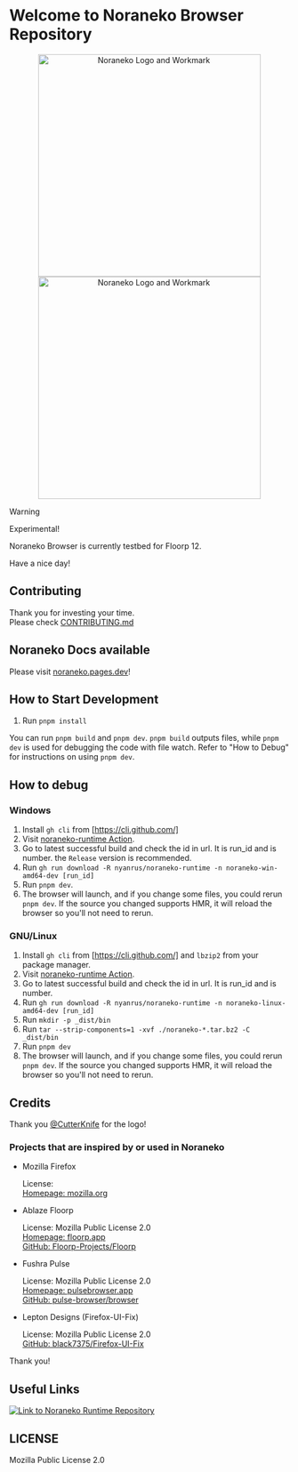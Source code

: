 # Welcome to Noraneko Browser Repository

<p align="center">
<img src=".github/assets/readme/logo_with_wordmark_light.svg#gh-light-mode-only" width="400px" alt="Noraneko Logo and Workmark"></img>
<img src=".github/assets/readme//logo_with_wordmark_dark.svg#gh-dark-mode-only" width="400px" alt="Noraneko Logo and Workmark"></img>
</p>

> [!WARNING]
> Experimental!

Noraneko Browser is currently testbed for Floorp 12.

Have a nice day!

## Contributing

Thank you for investing your time. \
Please check [CONTRIBUTING.md](.github/CONTRIBUTING.md)

## Noraneko Docs available

Please visit [noraneko.pages.dev](https://noraneko.pages.dev)!

## How to Start Development

1. Run `pnpm install`

You can run `pnpm build` and `pnpm dev`.
`pnpm build` outputs files, while `pnpm dev` is used for debugging the code with file watch.
Refer to "How to Debug" for instructions on using `pnpm dev`.

## How to debug

### Windows

1. Install `gh cli` from [https://cli.github.com/]
2. Visit [noraneko-runtime Action](https://github.com/nyanrus/noraneko-runtime/actions/workflows/wrapper_windows_build.yml).
3. Go to latest successful build and check the id in url.
   It is run_id and is number.
   the `Release` version is recommended.
4. Run `gh run download -R nyanrus/noraneko-runtime -n noraneko-win-amd64-dev [run_id]`
5. Run `pnpm dev`.
6. The browser will launch, and if you change some files, you could rerun `pnpm dev`.
  If the source you changed supports HMR, it will reload the browser so you'll not need to rerun.

### GNU/Linux

1. Install `gh cli` from [https://cli.github.com/] and `lbzip2` from your package manager.
2. Visit [noraneko-runtime Action](https://github.com/nyanrus/noraneko-runtime/actions/workflows/wrapper_linux_build.yml).
3. Go to latest successful build and check the id in url.
   It is run_id and is number.
4. Run `gh run download -R nyanrus/noraneko-runtime -n noraneko-linux-amd64-dev [run_id]`
5. Run `mkdir -p _dist/bin`
6. Run `tar --strip-components=1 -xvf ./noraneko-*.tar.bz2 -C _dist/bin`
7. Run `pnpm dev`
8. The browser will launch, and if you change some files, you could rerun `pnpm dev`.
  If the source you changed supports HMR, it will reload the browser so you'll not need to rerun.

## Credits

Thank you [@CutterKnife](https://github.com/CutterKnife) for the logo!

### Projects that are inspired by or used in Noraneko

- Mozilla Firefox

  License:  \
  [Homepage: mozilla.org](https://www.mozilla.org/en-US/firefox/new/)

- Ablaze Floorp

  License: Mozilla Public License 2.0 \
  [Homepage: floorp.app](https://floorp.app) \
  [GitHub: Floorp-Projects/Floorp](https://github.com/Floorp-Projects/Floorp)

- Fushra Pulse

  License: Mozilla Public License 2.0 \
  [Homepage: pulsebrowser.app](https://pulsebrowser.app/) \
  [GitHub: pulse-browser/browser](https://github.com/pulse-browser/browser)

- Lepton Designs (Firefox-UI-Fix)

  License: Mozilla Public License 2.0 \
  [GitHub: black7375/Firefox-UI-Fix](https://github.com/black7375/Firefox-UI-Fix)

Thank you!

## Useful Links

[![Link to Noraneko Runtime Repository](.github/assets/readme/Link2RuntimeRepo.svg)](https://github.com/nyanrus/noraneko-runtime/)

## LICENSE

Mozilla Public License 2.0
